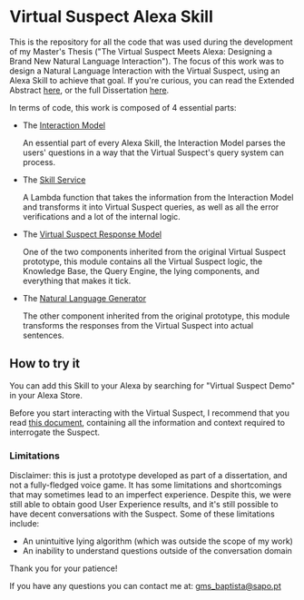 # Virtual Suspect Alexa Skill

This is the repository for all the code that was used during the development of my Master's Thesis ("The Virtual Suspect Meets Alexa: Designing a Brand New Natural Language Interaction").
The focus of this work was to design a Natural Language Interaction with the Virtual Suspect, using an Alexa Skill to achieve that goal.
If you're curious, you can read the Extended Abstract [here](/docs/Resumo_Alargado_Goncalo_Baptista.pdf), or the full Dissertation [here](/docs/Dissertacao_Goncalo_Baptista.pdf).

In terms of code, this work is composed of 4 essential parts:

 - The [Interaction Model](/model)
 
     An essential part of every Alexa Skill, the Interaction Model parses the users' questions in a way that the Virtual Suspect's query system can process.
	 
 - The [Skill Service](/VirtualSuspectLambda)
 
     A Lambda function that takes the information from the Interaction Model and transforms it into Virtual Suspect queries, as well as all the error verifications and a lot of the internal logic.
	 
 - The [Virtual Suspect Response Model](/VirtualSuspect)
 
     One of the two components inherited from the original Virtual Suspect prototype, this module contains all the Virtual Suspect logic, the Knowledge Base, the Query Engine, the lying components, and everything that makes it tick.	
	
 - The [Natural Language Generator](/VirtualSuspectNaturalLanguage)
 
     The other component inherited from the original prototype, this module transforms the responses from the Virtual Suspect into actual sentences.
	 
## How to try it

You can add this Skill to your Alexa by searching for "Virtual Suspect Demo" in your Alexa Store.

Before you start interacting with the Virtual Suspect, I recommend that you read [this document](https://docs.google.com/document/d/1fLmwlODrWwCj-fKYrzdj9xXMwXVt9U2qY7ZSw8JDmxM/edit?usp=sharing), containing all the information and context required to interrogate the Suspect.

### Limitations

Disclaimer: this is just a prototype developed as part of a dissertation, and not a fully-fledged voice game. It has some limitations and shortcomings that may sometimes lead to an imperfect experience. Despite this, we were still able to obtain good User Experience results, and it's still possible to have decent conversations with the Suspect.
Some of these limitations include:
 - An unintuitive lying algorithm (which was outside the scope of my work)
 - An inability to understand questions outside of the conversation domain

Thank you for your patience!

If you have any questions you can contact me at: gms_baptista@sapo.pt